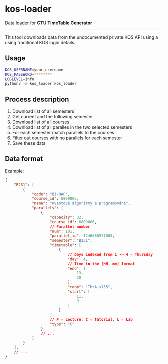 # kos-loader

Data loader for **CTU TimeTable Generator**

---

This tool downloads data from the undocumented private KOS API using a using traditional KOS login details.


## Usage

```bash
KOS_USERNAME=your_username
KOS_PASSWORD=********
LOGLEVEL=info
python3 -m kos_loader.kos_loader
```


## Process description

1. Download list of all semesters
2. Get current and the following semester
3. Download list of all courses
4. Download list of all paralles in the two selected semesters
5. For each semester match parallels to the courses
6. Filter out courses with no parallels for each semester
7. Save these data


## Data format

Example:

```json
{
    "B231": [
        {
            "code": "BI-QAP",
            "course_id": 6809806,
            "name": "Kvantové algoritmy a programování",
            "parallels": [
                {
                    "capacity": 32,
                    "course_id": 6809806,
                    // Parallel number
                    "num": 101,
                    "parallel_id": 1246680571005,
                    "semester": "B231",
                    "timetable": [
                        {
                            // Days indexed from 1 -> 4 = Thursday
                            "day": 4,
                            // Time in the [HH, mm] format
                            "end": [
                                13,
                                30
                            ],
                            "room": "TH:A-s135",
                            "start": [
                                11,
                                0
                            ]
                        }
                    ],
                    // P = Lecture, C = Tutorial, L = Lab
                    "type": "C"
                },
                // ...
            ]
        }
    ],
    // ...
}
```